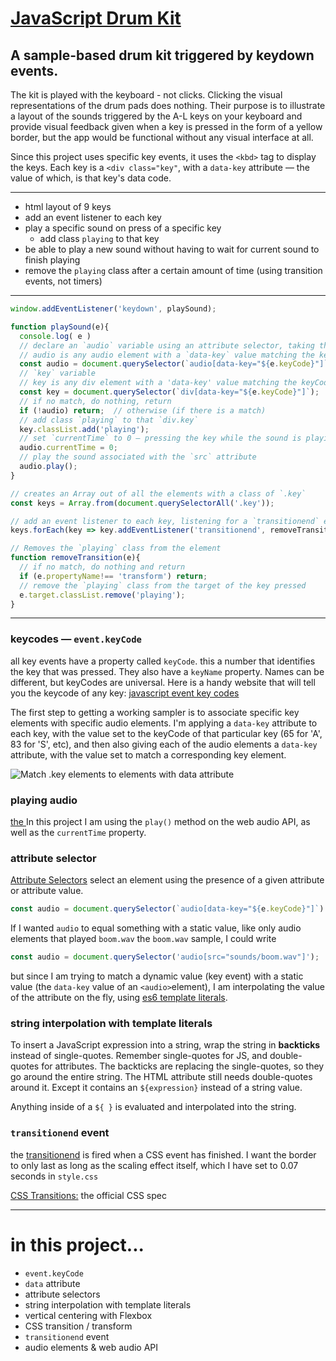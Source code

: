 # [JavaScript Drum Kit](http://travis.bingo/drumKit/)

## A sample-based drum kit triggered by keydown events. 

The kit is played with the keyboard - not clicks. Clicking the visual representations of the drum pads does nothing. Their purpose is to illustrate a layout of the sounds triggered by the A-L keys on your keyboard and provide visual feedback given when a key is pressed in the form of a yellow border, but the app would be functional without any visual interface at all.

Since this project uses specific key events, it uses the `<kbd>` tag to display the keys. Each key is a `<div class="key"`, with a `data-key` attribute — the value of which, is that key's data code.

___

* html layout of 9 keys
* add an event listener to each key
* play a specific sound on press of a specific key
  - add class `playing` to that key
* be able to play a new sound without having to wait for current sound to finish playing
* remove the `playing` class after a certain amount of time (using transition events, not timers)

___
```js
window.addEventListener('keydown', playSound);

function playSound(e){
  console.log( e )
  // declare an `audio` variable using an attribute selector, taking the keyCode from the event object, and passing it as the value to the `data-key` attribute
  // audio is any audio element with a `data-key` value matching the keyCode of the key pressed
  const audio = document.querySelector(`audio[data-key="${e.keyCode}"]`);
  // `key` variable
  // key is any div element with a 'data-key' value matching the keyCode of the key pressed
  const key = document.querySelector(`div[data-key="${e.keyCode}"]`);
  // if no match, do nothing, return
  if (!audio) return;  // otherwise (if there is a match)
  // add class `playing` to that `div.key`
  key.classList.add('playing');  
  // set `currentTime` to 0 — pressing the key while the sound is playing starts the sound from the beginning
  audio.currentTime = 0;  
  // play the sound associated with the `src` attribute
  audio.play();
}

// creates an Array out of all the elements with a class of `.key`
const keys = Array.from(document.querySelectorAll('.key'));

// add an event listener to each key, listening for a `transitionend` event
keys.forEach(key => key.addEventListener('transitionend', removeTransition));

// Removes the `playing` class from the element
function removeTransition(e){
  // if no match, do nothing and return
  if (e.propertyName!== 'transform') return;
  // remove the `playing` class from the target of the key pressed
  e.target.classList.remove('playing');
}

```
___

### keycodes — `event.keyCode`
all key events have a property called `keyCode`. this a number that identifies the key that was pressed. They also have a `keyName` property. Names can be different, but keyCodes are universal.
Here is a handy website that will tell you the keycode of any key:
[javascript event key codes](http://keycode.info)

The first step to getting a working sampler is to associate specific key elements with specific audio elements.
I'm applying a `data-key` attribute to each key, with the value set to the keyCode of that particular key (65 for 'A', 83 for 'S', etc), and then also giving each of the audio elements a `data-key` attribute, with the value set to match a corresponding key element. 

![Match `.key` elements to <audio> elements with `data` attribute](/key-to-audio.png)

### playing audio
[the <audio> element](https://developer.mozilla.org/en-US/docs/Web/HTML/Element/audio)
In this project I am using the `play()` method on the web audio API, as well as the `currentTime` property.


### attribute selector
[Attribute Selectors](https://developer.mozilla.org/en-US/docs/Web/CSS/Attribute_selectors) select an element using the presence of a given attribute or attribute value.

```js
const audio = document.querySelector(`audio[data-key="${e.keyCode}"]`)
```

If I wanted `audio` to equal something with a static value, like only audio elements that played `boom.wav` the `boom.wav` sample, I could write

```js
const audio = document.querySelector('audio[src="sounds/boom.wav"]');
```
but since I am trying to match a dynamic value (key event) with a static value (the `data-key` value of an `<audio>`element), I am interpolating the value of the attribute on the fly, using [es6 template literals](https://developer.mozilla.org/en-US/docs/Web/JavaScript/Reference/Template_literals).

### string interpolation with template literals
To insert a JavaScript expression into a string, wrap the string in **backticks** instead of single-quotes. Remember single-quotes for JS, and double-quotes for attributes. The backticks are replacing the single-quotes, so they go around the entire string. The HTML attribute still needs double-quotes around it. Except it contains an `${expression}` instead
of a string value. 

Anything inside of a `${ }` is evaluated and interpolated into the string.

### `transitionend` event
the [transitionend](https://developer.mozilla.org/en-US/docs/Web/Events/transitionend) is fired when a CSS event has finished. I want the border to only last as long as the scaling effect itself, which I have set to 0.07 seconds in `style.css`

[CSS Transitions:](https://drafts.csswg.org/css-transitions/) the official CSS spec

___

# in this project...

* `event.keyCode`
* `data` attribute
* attribute selectors
* string interpolation with template literals
* vertical centering with Flexbox
* CSS transition / transform
* `transitionend` event
* audio elements & web audio API
